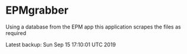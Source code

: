 # EPMgrabber
Using a database from the EPM app this application scrapes the files as required


Latest backup: Sun Sep 15 17:10:01 UTC 2019
